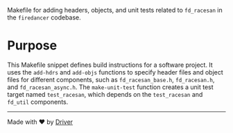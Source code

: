 <!--------------------------------------------------------------------------------->
<!-- IMPORTANT: This file is auto-generated by Driver (https://driver.ai). -------->
<!-- Manual edits may be overwritten on future commits. --------------------------->
<!--------------------------------------------------------------------------------->

Makefile for adding headers, objects, and unit tests related to `fd_racesan` in the `firedancer` codebase.

# Purpose
This Makefile snippet defines build instructions for a software project. It uses the `add-hdrs` and `add-objs` functions to specify header files and object files for different components, such as `fd_racesan_base.h`, `fd_racesan.h`, and `fd_racesan_async.h`. The `make-unit-test` function creates a unit test target named `test_racesan`, which depends on the `test_racesan` and `fd_util` components.

---
Made with ❤️ by [Driver](https://www.driver.ai/)